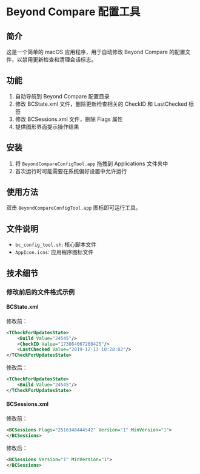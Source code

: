 # Beyond Compare 配置工具

## 简介

这是一个简单的 macOS 应用程序，用于自动修改 Beyond Compare 的配置文件，以禁用更新检查和清理会话标志。

## 功能

1. 自动导航到 Beyond Compare 配置目录
2. 修改 BCState.xml 文件，删除更新检查相关的 CheckID 和 LastChecked 标签
3. 修改 BCSessions.xml 文件，删除 Flags 属性
4. 提供图形界面提示操作结果

## 安装

1. 将 `BeyondCompareConfigTool.app` 拖拽到 Applications 文件夹中
2. 首次运行时可能需要在系统偏好设置中允许运行

## 使用方法

双击 `BeyondCompareConfigTool.app` 图标即可运行工具。

## 文件说明

- `bc_config_tool.sh`: 核心脚本文件
- `AppIcon.icns`: 应用程序图标文件

## 技术细节

### 修改前后的文件格式示例

#### BCState.xml

修改前：

```xml
<TCheckForUpdatesState>
    <Build Value="24545"/>
    <CheckID Value="173864067260425"/>
    <LastChecked Value="2019-12-13 10:28:02"/>
</TCheckForUpdatesState>
```

修改后：

```xml
<TCheckForUpdatesState>
    <Build Value="24545"/>
</TCheckForUpdatesState>
```

#### BCSessions.xml

修改前：

```xml
<BCSessions Flags="2516348444542" Version="1" MinVersion="1">
</BCSessions>
```

修改后：

```xml
<BCSessions Version="1" MinVersion="1">
</BCSessions>
```

